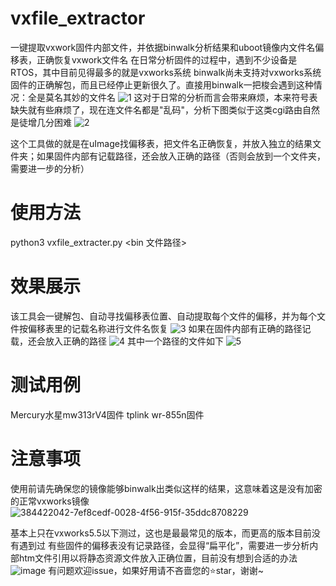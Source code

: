 # vxfile_extractor
一键提取vxwork固件内部文件，并依据binwalk分析结果和uboot镜像内文件名偏移表，正确恢复vxwork文件名
在日常分析固件的过程中，遇到不少设备是RTOS，其中目前见得最多的就是vxworks系统
binwalk尚未支持对vxworks系统固件的正确解包，而且已经停止更新很久了。直接用binwalk一把梭会遇到这种情况：全是莫名其妙的文件名
![1](https://github.com/user-attachments/assets/7aaf1cee-de63-4af5-b145-95eafdfd2d88)
这对于日常的分析而言会带来麻烦，本来符号表缺失就有些麻烦了，现在连文件名都是"乱码"，分析下图类似于这类cgi路由自然是徒增几分困难
![2](https://github.com/user-attachments/assets/2f179233-c580-4f01-bef3-fd7c9b7fd512)

这个工具做的就是在uImage找偏移表，把文件名正确恢复，并放入独立的结果文件夹；如果固件内部有记载路径，还会放入正确的路径（否则会放到一个文件夹，需要进一步的分析）

# 使用方法
python3 vxfile_extracter.py <bin 文件路径>

# 效果展示
该工具会一键解包、自动寻找偏移表位置、自动提取每个文件的偏移，并为每个文件按偏移表里的记载名称进行文件名恢复
![3](https://github.com/user-attachments/assets/6279fdca-8e35-4227-aea4-1621d7b0a329)
如果在固件内部有正确的路径记载，还会放入正确的路径
![4](https://github.com/user-attachments/assets/8f34b6ad-9655-4120-8e4d-3fc2efa180b6)
其中一个路径的文件如下
![5](https://github.com/user-attachments/assets/ae9c3f81-404e-46d1-a70d-e355e2ad12b8)

# 测试用例
Mercury水星mw313rV4固件
tplink wr-855n固件

# 注意事项
使用前请先确保您的镜像能够binwalk出类似这样的结果，这意味着这是没有加密的正常vxworks镜像
![384422042-7ef8cedf-0028-4f56-915f-35ddc8708229](https://github.com/user-attachments/assets/b2b05bd0-6176-4a75-b840-95c56fedb36e)

基本上只在vxworks5.5以下测过，这也是最最常见的版本，而更高的版本目前没有遇到过
有些固件的偏移表没有记录路径，会显得“扁平化”，需要进一步分析内部htm文件引用以将静态资源文件放入正确位置，目前没有想到合适的办法
![image](https://github.com/user-attachments/assets/fb30a9dd-481d-4686-986c-20548dc40afd)
有问题欢迎issue，如果好用请不吝啬您的⭐star，谢谢~
